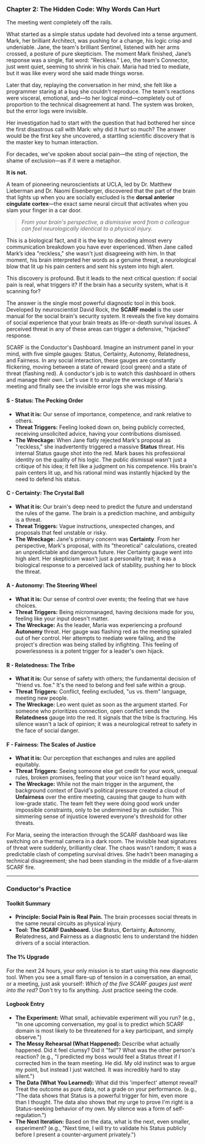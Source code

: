 ### **Chapter 2: The Hidden Code: Why Words Can Hurt**

The meeting went completely off the rails.

What started as a simple status update had devolved into a tense argument. Mark, her brilliant Architect, was pushing for a change, his logic crisp and undeniable. Jane, the team's brilliant Sentinel, listened with her arms crossed, a posture of pure skepticism. The moment Mark finished, Jane’s response was a single, flat word: "Reckless." Leo, the team's Connector, just went quiet, seeming to shrink in his chair. Maria had tried to mediate, but it was like every word she said made things worse.

Later that day, replaying the conversation in her mind, she felt like a programmer staring at a bug she couldn't reproduce. The team's reactions were visceral, emotional, and—to her logical mind—completely out of proportion to the technical disagreement at hand. The system was broken, but the error logs were invisible.

Her investigation had to start with the question that had bothered her since the first disastrous call with Mark: why did it *hurt* so much? The answer would be the first key she uncovered, a startling scientific discovery that is the master key to human interaction.

For decades, we've spoken about social pain—the sting of rejection, the shame of exclusion—as if it were a metaphor.

**It is not.**

A team of pioneering neuroscientists at UCLA, led by Dr. Matthew Lieberman and Dr. Naomi Eisenberger, discovered that the part of the brain that lights up when you are socially excluded is the **dorsal anterior cingulate cortex**—the exact same neural circuit that activates when you slam your finger in a car door.

> *From your brain's perspective, a dismissive word from a colleague can feel neurologically identical to a physical injury.*

This is a biological fact, and it is the key to decoding almost every communication breakdown you have ever experienced. When Jane called Mark’s idea "reckless," she wasn't just disagreeing with him. In that moment, his brain interpreted her words as a genuine threat, a neurological blow that lit up his pain centers and sent his system into high alert.

This discovery is profound. But it leads to the next critical question: if social pain is real, what triggers it? If the brain has a security system, what is it scanning for?

The answer is the single most powerful diagnostic tool in this book. Developed by neuroscientist David Rock, the **SCARF model** is the user manual for the social brain's security system. It reveals the five key domains of social experience that your brain treats as life-or-death survival issues. A perceived threat in any of these areas can trigger a defensive, "hijacked" response.

SCARF is the Conductor's Dashboard. Imagine an instrument panel in your mind, with five simple gauges: Status, Certainty, Autonomy, Relatedness, and Fairness. In any social interaction, these gauges are constantly flickering, moving between a state of reward (cool green) and a state of threat (flashing red). A conductor's job is to watch this dashboard in others and manage their own. Let's use it to analyze the wreckage of Maria's meeting and finally see the invisible error logs she was missing.

#### **S - Status: The Pecking Order**
*   **What it is:** Our sense of importance, competence, and rank relative to others.
*   **Threat Triggers:** Feeling looked down on, being publicly corrected, receiving unsolicited advice, having your contributions dismissed.
*   **The Wreckage:** When Jane flatly rejected Mark's proposal as "reckless," she inadvertently triggered a massive **Status** threat. His internal Status gauge shot into the red. Mark bases his professional identity on the quality of his logic. The public dismissal wasn't just a critique of his idea; it felt like a judgment on his competence. His brain's pain centers lit up, and his rational mind was instantly hijacked by the need to defend his status.

#### **C - Certainty: The Crystal Ball**
*   **What it is:** Our brain's deep need to predict the future and understand the rules of the game. The brain is a prediction machine, and ambiguity is a threat.
*   **Threat Triggers:** Vague instructions, unexpected changes, and proposals that feel unstable or risky.
*   **The Wreckage:** Jane's primary concern was **Certainty**. From her perspective, Mark's proposal, with its "theoretical" calculations, created an unpredictable and dangerous future. Her Certainty gauge went into high alert. Her skepticism wasn't just a personality trait; it was a biological response to a perceived lack of stability, pushing her to block the threat.

#### **A - Autonomy: The Steering Wheel**
*   **What it is:** Our sense of control over events; the feeling that we have choices.
*   **Threat Triggers:** Being micromanaged, having decisions made for you, feeling like your input doesn't matter.
*   **The Wreckage:** As the leader, Maria was experiencing a profound **Autonomy** threat. Her gauge was flashing red as the meeting spiraled out of her control. Her attempts to mediate were failing, and the project's direction was being stalled by infighting. This feeling of powerlessness is a potent trigger for a leader's own hijack.

#### **R - Relatedness: The Tribe**
*   **What it is:** Our sense of safety with others; the fundamental decision of "friend vs. foe." It's the need to belong and feel safe within a group.
*   **Threat Triggers:** Conflict, feeling excluded, "us vs. them" language, meeting new people.
*   **The Wreckage:** Leo went quiet as soon as the argument started. For someone who prioritizes connection, open conflict sends the **Relatedness** gauge into the red. It signals that the tribe is fracturing. His silence wasn't a lack of opinion; it was a neurological retreat to safety in the face of social danger.

#### **F - Fairness: The Scales of Justice**
*   **What it is:** Our perception that exchanges and rules are applied equitably.
*   **Threat Triggers:** Seeing someone else get credit for your work, unequal rules, broken promises, feeling that your voice isn't heard equally.
*   **The Wreckage:** While not the main trigger in the argument, the background context of David's political pressure created a cloud of **Unfairness** over the entire meeting, causing that gauge to hum with low-grade static. The team felt they were doing good work under impossible constraints, only to be undermined by an outsider. This simmering sense of injustice lowered everyone's threshold for other threats.

For Maria, seeing the interaction through the SCARF dashboard was like switching on a thermal camera in a dark room. The invisible heat signatures of threat were suddenly, brilliantly clear. The chaos wasn't random; it was a predictable clash of competing survival drives. She hadn't been managing a technical disagreement; she had been standing in the middle of a five-alarm SCARF fire.

---
### **Conductor's Practice**

#### **Toolkit Summary**
*   **Principle: Social Pain is Real Pain.** The brain processes social threats in the same neural circuits as physical injury.
*   **Tool: The SCARF Dashboard.** Use **S**tatus, **C**ertainty, **A**utonomy, **R**elatedness, and **F**airness as a diagnostic lens to understand the hidden drivers of a social interaction.

#### **The 1% Upgrade**
For the next 24 hours, your only mission is to start using this new diagnostic tool. When you see a small flare-up of tension in a conversation, an email, or a meeting, just ask yourself: *Which of the five SCARF gauges just went into the red?* Don't try to fix anything. Just practice seeing the code.

#### **Logbook Entry**
*   **The Experiment:** What small, achievable experiment will you run? (e.g., "In one upcoming conversation, my goal is to predict which SCARF domain is most likely to be threatened for a key participant, and simply observe.")
*   **The Messy Rehearsal (What Happened):** Describe what actually happened. Did it feel clumsy? Did it "fail"? What was the other person's reaction? (e.g., "I predicted my boss would feel a Status threat if I corrected him in the team meeting. He did. My old instinct was to argue my point, but instead I just watched. It was incredibly hard to stay silent.")
*   **The Data (What You Learned):** What did this 'imperfect' attempt reveal? Treat the outcome as pure data, not a grade on your performance. (e.g., "The data shows that Status is a powerful trigger for him, even more than I thought. The data also shows that my urge to prove I'm right is a Status-seeking behavior of my own. My silence was a form of self-regulation.")
*   **The Next Iteration:** Based on the data, what is the next, even smaller, experiment? (e.g., "Next time, I will try to validate his Status publicly before I present a counter-argument privately.")

